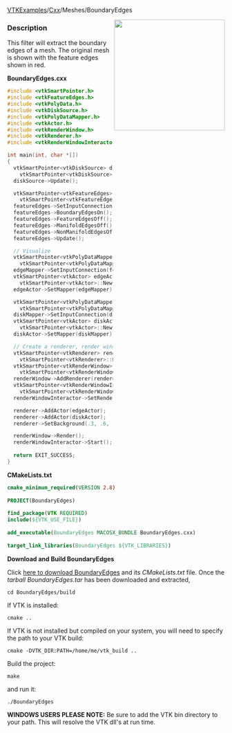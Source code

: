 [VTKExamples](Home)/[Cxx](Cxx)/Meshes/BoundaryEdges

<img align="right" src="https://github.com/lorensen/VTKExamples/raw/master/Testing/Baseline/Meshes/TestBoundaryEdges.png" width="256" />

### Description
This filter will extract the boundary edges of a mesh. The original mesh is shown with the feature edges shown in red.

**BoundaryEdges.cxx**
```c++
#include <vtkSmartPointer.h>
#include <vtkFeatureEdges.h>
#include <vtkPolyData.h>
#include <vtkDiskSource.h>
#include <vtkPolyDataMapper.h>
#include <vtkActor.h>
#include <vtkRenderWindow.h>
#include <vtkRenderer.h>
#include <vtkRenderWindowInteractor.h>

int main(int, char *[])
{
  vtkSmartPointer<vtkDiskSource> diskSource =
    vtkSmartPointer<vtkDiskSource>::New();
  diskSource->Update();

  vtkSmartPointer<vtkFeatureEdges> featureEdges =
    vtkSmartPointer<vtkFeatureEdges>::New();
  featureEdges->SetInputConnection(diskSource->GetOutputPort());
  featureEdges->BoundaryEdgesOn();
  featureEdges->FeatureEdgesOff();
  featureEdges->ManifoldEdgesOff();
  featureEdges->NonManifoldEdgesOff();
  featureEdges->Update();

  // Visualize
  vtkSmartPointer<vtkPolyDataMapper> edgeMapper =
    vtkSmartPointer<vtkPolyDataMapper>::New();
  edgeMapper->SetInputConnection(featureEdges->GetOutputPort());
  vtkSmartPointer<vtkActor> edgeActor =
    vtkSmartPointer<vtkActor>::New();
  edgeActor->SetMapper(edgeMapper);

  vtkSmartPointer<vtkPolyDataMapper> diskMapper =
    vtkSmartPointer<vtkPolyDataMapper>::New();
  diskMapper->SetInputConnection(diskSource->GetOutputPort());
  vtkSmartPointer<vtkActor> diskActor =
    vtkSmartPointer<vtkActor>::New();
  diskActor->SetMapper(diskMapper);

  // Create a renderer, render window, and interactor
  vtkSmartPointer<vtkRenderer> renderer =
    vtkSmartPointer<vtkRenderer>::New();
  vtkSmartPointer<vtkRenderWindow> renderWindow =
    vtkSmartPointer<vtkRenderWindow>::New();
  renderWindow->AddRenderer(renderer);
  vtkSmartPointer<vtkRenderWindowInteractor> renderWindowInteractor =
    vtkSmartPointer<vtkRenderWindowInteractor>::New();
  renderWindowInteractor->SetRenderWindow(renderWindow);

  renderer->AddActor(edgeActor);
  renderer->AddActor(diskActor);
  renderer->SetBackground(.3, .6, .3); // Background color green

  renderWindow->Render();
  renderWindowInteractor->Start();
  
  return EXIT_SUCCESS;
}
```
**CMakeLists.txt**
```cmake
cmake_minimum_required(VERSION 2.8)
 
PROJECT(BoundaryEdges)
 
find_package(VTK REQUIRED)
include(${VTK_USE_FILE})
 
add_executable(BoundaryEdges MACOSX_BUNDLE BoundaryEdges.cxx)
 
target_link_libraries(BoundaryEdges ${VTK_LIBRARIES})
```

**Download and Build BoundaryEdges**

Click [here to download BoundaryEdges](https://github.com/lorensen/VTKWikiExamplesTarballs/raw/master/BoundaryEdges.tar) and its *CMakeLists.txt* file.
Once the *tarball BoundaryEdges.tar* has been downloaded and extracted,
```
cd BoundaryEdges/build 
```
If VTK is installed:
```
cmake ..
```
If VTK is not installed but compiled on your system, you will need to specify the path to your VTK build:
```
cmake -DVTK_DIR:PATH=/home/me/vtk_build ..
```
Build the project:
```
make
```
and run it:
```
./BoundaryEdges
```
**WINDOWS USERS PLEASE NOTE:** Be sure to add the VTK bin directory to your path. This will resolve the VTK dll's at run time.

